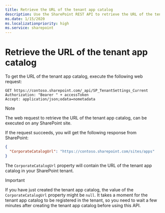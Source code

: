 ```yaml
---
title: Retrieve the URL of the tenant app catalog
description: Use the SharePoint REST API to retrieve the URL of the tenant app catalog
ms.date: 1/15/2020
ms.localizationpriority: high
ms.service: sharepoint
---
```


# Retrieve the URL of the tenant app catalog

To get the URL of the tenant app catalog, execute the following web request:

```http
GET https://contoso.sharepoint.com/_api/SP_TenantSettings_Current
Authorization: "Bearer " + accessToken
Accept: application/json;odata=nometadata
```

> [!NOTE]
> The web request to retrieve the URL of the tenant app catalog, can be executed on any SharePoint site.

If the request succeeds, you will get the following response from SharePoint:

```json
{
  "CorporateCatalogUrl": "https://contoso.sharepoint.com/sites/apps"
}
```

The `CorporateCatalogUrl` property will contain the URL of the tenant app catalog in your SharePoint tenant.

> [!IMPORTANT]
> If you have just created the tenant app catalog, the value of the `CorporateCatalogUrl` property might be `null`. It takes a moment for the tenant app catalog to be registered in the tenant, so you need to wait a few minutes after creating the tenant app catalog before using this API.

